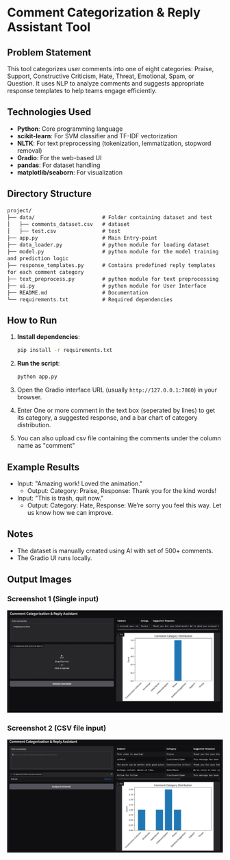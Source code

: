 # Comment Categorization & Reply Assistant Tool

## Problem Statement

This tool categorizes user comments  into one of eight categories: Praise, Support, Constructive Criticism, Hate, Threat, Emotional, Spam, or Question. It uses NLP to analyze comments and suggests appropriate response templates to help teams engage efficiently.

## Technologies Used

- **Python**: Core programming language
- **scikit-learn**: For SVM classifier and TF-IDF vectorization
- **NLTK**: For text preprocessing (tokenization, lemmatization, stopword removal)
- **Gradio**: For the web-based UI
- **pandas**: For dataset handling
- **matplotlib/seaborn**: For visualization

## Directory Structure

```
project/
├── data/                      # Folder containing dataset and test      
│   ├── comments_dataset.csv   # dataset                   
│   ├── test.csv               # test 
├── app.py                     # Main Entry-point
├── data_loader.py             # python module for loading dataset
├── model.py                   # python module for the model training and prediction logic
├── response_templates.py      # Contains predefined reply templates for each comment category 
├── text_preprocess.py         # python module for text preprocessing
├── ui.py                      # python module for User Interface
├── README.md                  # Documentation
└── requirements.txt           # Required dependencies
```

## How to Run

1. **Install dependencies**:

   ```bash
   pip install -r requirements.txt
   ```

2. **Run the script**:

   ```bash
   python app.py
   ```

4. Open the Gradio interface URL (usually `http://127.0.0.1:7860`) in your browser.

5. Enter One or more comment in the text box (seperated by lines) to get its category, a suggested response, and a bar chart of category distribution.

6. You can also upload csv file containing the comments under the column name as "comment"

## Example Results

- Input: "Amazing work! Loved the animation."
  - Output: Category: Praise, Response: Thank you for the kind words!
- Input: "This is trash, quit now."
  - Output: Category: Hate, Response: We’re sorry you feel this way. Let us know how we can improve.

## Notes

- The dataset is manually created using AI with set of 500+ comments.
- The Gradio UI runs locally.

## Output Images

### Screenshot 1 (Single input)
![Screenshot 1](https://github.com/mdsadanfuzail/Comment-Categorization-and-Reply-Assistant-Tool/blob/main/output_images/Screenshot%201.png)

### Screenshot 2 (CSV file input)
![Screenshot 2](https://github.com/mdsadanfuzail/Comment-Categorization-and-Reply-Assistant-Tool/blob/main/output_images/Screenshot%202.png)